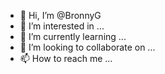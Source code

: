 - 👋 Hi, I’m @BronnyG
- 👀 I’m interested in ...
- 🌱 I’m currently learning ...
- 💞️ I’m looking to collaborate on ...
- 📫 How to reach me ...

<!---
BronnyG/BronnyG is a ✨ special ✨ repository because its `README.md` (this file) appears on your GitHub profile.
You can click the Preview link to take a look at your changes.
--->
